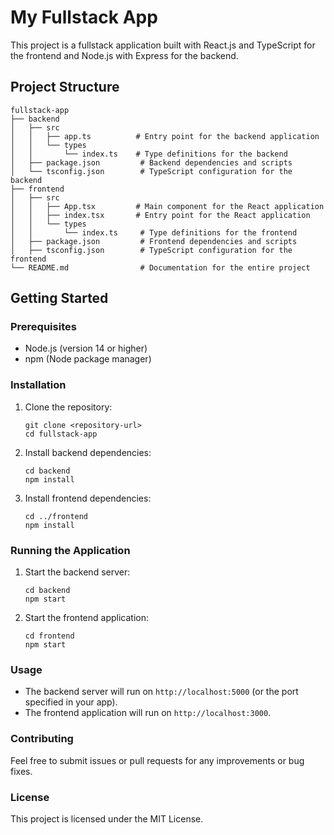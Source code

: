 # My Fullstack App

This project is a fullstack application built with React.js and TypeScript for the frontend and Node.js with Express for the backend.

## Project Structure

```
fullstack-app
├── backend
│   ├── src
│   │   ├── app.ts          # Entry point for the backend application
│   │   └── types
│   │       └── index.ts    # Type definitions for the backend
│   ├── package.json         # Backend dependencies and scripts
│   └── tsconfig.json        # TypeScript configuration for the backend
├── frontend
│   ├── src
│   │   ├── App.tsx         # Main component for the React application
│   │   ├── index.tsx       # Entry point for the React application
│   │   └── types
│   │       └── index.ts     # Type definitions for the frontend
│   ├── package.json         # Frontend dependencies and scripts
│   ├── tsconfig.json        # TypeScript configuration for the frontend
└── README.md                # Documentation for the entire project
```

## Getting Started

### Prerequisites

- Node.js (version 14 or higher)
- npm (Node package manager)

### Installation

1. Clone the repository:

   ```
   git clone <repository-url>
   cd fullstack-app
   ```

2. Install backend dependencies:

   ```
   cd backend
   npm install
   ```

3. Install frontend dependencies:

   ```
   cd ../frontend
   npm install
   ```

### Running the Application

1. Start the backend server:

   ```
   cd backend
   npm start
   ```

2. Start the frontend application:

   ```
   cd frontend
   npm start
   ```

### Usage

- The backend server will run on `http://localhost:5000` (or the port specified in your app).
- The frontend application will run on `http://localhost:3000`.

### Contributing

Feel free to submit issues or pull requests for any improvements or bug fixes.

### License

This project is licensed under the MIT License.
